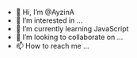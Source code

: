 - 👋 Hi, I’m @AyzinA
- 👀 I’m interested in ...
- 🌱 I’m currently learning JavaScript
- 💞️ I’m looking to collaborate on ...
- 📫 How to reach me ...

<!---
AyzinA/AyzinA is a ✨ special ✨ repository because its `README.md` (this file) appears on your GitHub profile.
You can click the Preview link to take a look at your changes.
--->
